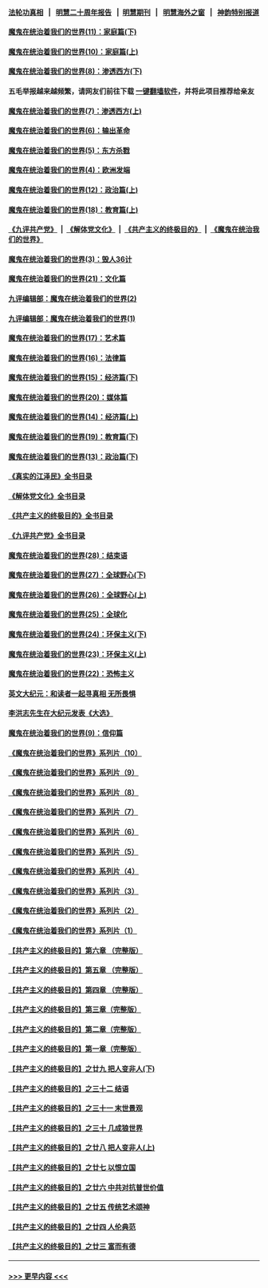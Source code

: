 #### [法轮功真相](https://github.com/gfw-breaker/truth/blob/master/README.md?t=0) &nbsp;&nbsp;|&nbsp;&nbsp; [明慧二十周年报告](https://github.com/gfw-breaker/mh-reports/blob/master/README.md?t=0) &nbsp;&nbsp;|&nbsp;&nbsp;[明慧期刊](https://github.com/gfw-breaker/mh-qikan) &nbsp;&nbsp;|&nbsp;&nbsp; [明慧海外之窗](https://github.com/gfw-breaker/mh-news/blob/master/README.md?t=0) &nbsp;&nbsp;|&nbsp;&nbsp; [神韵特别报道](https://github.com/gfw-breaker/mh-news/blob/master/shenyun.md?t=0)
#### [魔鬼在统治着我们的世界(11)：家庭篇(下)](../pages/nsc422/n10440961.md?t=12162250) 
#### [魔鬼在统治着我们的世界(10)：家庭篇(上)](../pages/nsc422/n10435448.md?t=12162250) 
#### [魔鬼在统治着我们的世界(8)：渗透西方(下)](../pages/nsc422/n10429603.md?t=12162250) 
#### 五毛举报越来越频繁，请网友们前往下载 [一键翻墙软件](https://github.com/gfw-breaker/ssr-accounts)，并将此项目推荐给亲友
#### [魔鬼在统治着我们的世界(7)：渗透西方(上)](../pages/nsc422/n10426013.md?t=12162250) 
#### [魔鬼在统治着我们的世界(6)：输出革命](../pages/nsc422/n10421536.md?t=12162250) 
#### [魔鬼在统治着我们的世界(5)：东方杀戮](../pages/nsc422/n10417707.md?t=12162250) 
#### [魔鬼在统治着我们的世界(4)：欧洲发端](../pages/nsc422/n10414890.md?t=12162250) 
#### [魔鬼在统治着我们的世界(12)：政治篇(上)](../pages/nsc422/n10444576.md?t=12162250) 
#### [魔鬼在统治着我们的世界(18)：教育篇(上)](../pages/nsc422/n10526970.md?t=12162250) 
#### [《九评共产党》](https://github.com/begood0513/9ping.md/blob/master/README.md) &nbsp;|&nbsp; [《解体党文化》](../../../../jtdwh.md/blob/master/README.md)  &nbsp;|&nbsp; [《共产主义的终极目的》](../../../../gczydzjmd.md/blob/master/README.md) &nbsp;|&nbsp; [《魔鬼在统治我们的世界》](../../../../mgztzwmdsj.md/blob/master/README.md) 
#### [魔鬼在统治着我们的世界(3)：毁人36计](../pages/nsc422/n10411583.md?t=12162250) 
#### [魔鬼在统治着我们的世界(21)：文化篇](../pages/nsc422/n10597706.md?t=12162250) 
#### [九评编辑部：魔鬼在统治着我们的世界(2)](../pages/nsc422/n10410036.md?t=12162250) 
#### [九评编辑部：魔鬼在统治着我们的世界(1)](../pages/nsc422/n10406825.md?t=12162250) 
#### [魔鬼在统治着我们的世界(17)：艺术篇](../pages/nsc422/n10499093.md?t=12162250) 
#### [魔鬼在统治着我们的世界(16)：法律篇](../pages/nsc422/n10485969.md?t=12162250) 
#### [魔鬼在统治着我们的世界(15)：经济篇(下)](../pages/nsc422/n10469975.md?t=12162250) 
#### [魔鬼在统治着我们的世界(20)：媒体篇](../pages/nsc422/n10586579.md?t=12162250) 
#### [魔鬼在统治着我们的世界(14)：经济篇(上)](../pages/nsc422/n10457370.md?t=12162250) 
#### [魔鬼在统治着我们的世界(19)：教育篇(下)](../pages/nsc422/n10564808.md?t=12162250) 
#### [魔鬼在统治着我们的世界(13)：政治篇(下)](../pages/nsc422/n10448270.md?t=12162250) 
#### [《真实的江泽民》全书目录](../pages/nsc422/n13721399.md?t=12162250) 
#### [《解体党文化》全书目录](../pages/nsc422/n13721157.md?t=12162250) 
#### [《共产主义的终极目的》全书目录](../pages/nsc422/n13721048.md?t=12162250) 
#### [《九评共产党》全书目录](../pages/nsc422/n13708085.md?t=12162250) 
#### [魔鬼在统治着我们的世界(28)：结束语](../pages/nsc422/n10936246.md?t=12162250) 
#### [魔鬼在统治着我们的世界(27)：全球野心(下)](../pages/nsc422/n10928319.md?t=12162250) 
#### [魔鬼在统治着我们的世界(26)：全球野心(上)](../pages/nsc422/n10900318.md?t=12162250) 
#### [魔鬼在统治着我们的世界(25)：全球化](../pages/nsc422/n10788205.md?t=12162250) 
#### [魔鬼在统治着我们的世界(24)：环保主义(下)](../pages/nsc422/n10695307.md?t=12162250) 
#### [魔鬼在统治着我们的世界(23)：环保主义(上)](../pages/nsc422/n10688613.md?t=12162250) 
#### [魔鬼在统治着我们的世界(22)：恐怖主义](../pages/nsc422/n10614727.md?t=12162250) 
#### [英文大纪元：和读者一起寻真相 无所畏惧](../pages/nsc422/n12542027.md?t=12162250) 
#### [李洪志先生在大纪元发表《大选》](../pages/nsc422/n12534746.md?t=12162250) 
#### [魔鬼在统治着我们的世界(9)：信仰篇](../pages/nsc422/n10432159.md?t=12162250) 
#### [《魔鬼在统治着我们的世界》系列片（10）](../pages/nsc422/n12292670.md?t=12162250) 
#### [《魔鬼在统治着我们的世界》系列片（9）](../pages/nsc422/n12290859.md?t=12162250) 
#### [《魔鬼在统治着我们的世界》系列片（8）](../pages/nsc422/n12287445.md?t=12162250) 
#### [《魔鬼在统治着我们的世界》系列片（7）](../pages/nsc422/n12283425.md?t=12162250) 
#### [《魔鬼在统治着我们的世界》系列片（6）](../pages/nsc422/n12282314.md?t=12162250) 
#### [《魔鬼在统治着我们的世界》系列片（5）](../pages/nsc422/n12281419.md?t=12162250) 
#### [《魔鬼在统治着我们的世界》系列片（4）](../pages/nsc422/n12274024.md?t=12162250) 
#### [《魔鬼在统治着我们的世界》系列片（3）](../pages/nsc422/n12271322.md?t=12162250) 
#### [《魔鬼在统治着我们的世界》系列片（2）](../pages/nsc422/n12269049.md?t=12162250) 
#### [《魔鬼在统治着我们的世界》系列片（1）](../pages/nsc422/n12267575.md?t=12162250) 
#### [【共产主义的终极目的】第六章 （完整版）](../pages/nsc422/n11428913.md?t=12162250) 
#### [【共产主义的终极目的】第五章 （完整版）](../pages/nsc422/n11428912.md?t=12162250) 
#### [【共产主义的终极目的】第四章 （完整版）](../pages/nsc422/n11428907.md?t=12162250) 
#### [【共产主义的终极目的】第三章（完整版）](../pages/nsc422/n11428848.md?t=12162250) 
#### [【共产主义的终极目的】第二章（完整版）](../pages/nsc422/n11428831.md?t=12162250) 
#### [【共产主义的终极目的】第一章（完整版）](../pages/nsc422/n11417651.md?t=12162250) 
#### [【共产主义的终极目的】之廿九 把人变非人(下)](../pages/nsc422/n11344140.md?t=12162250) 
#### [【共产主义的终极目的】之三十二 结语](../pages/nsc422/n11360535.md?t=12162250) 
#### [【共产主义的终极目的】之三十一 末世景观](../pages/nsc422/n11351129.md?t=12162250) 
#### [【共产主义的终极目的】之三十 几成狼世界](../pages/nsc422/n11348280.md?t=12162250) 
#### [【共产主义的终极目的】之廿八 把人变非人(上)](../pages/nsc422/n11340492.md?t=12162250) 
#### [【共产主义的终极目的】之廿七 以恨立国](../pages/nsc422/n11336944.md?t=12162250) 
#### [【共产主义的终极目的】之廿六 中共对抗普世价值](../pages/nsc422/n11324785.md?t=12162250) 
#### [【共产主义的终极目的】之廿五 传统艺术颂神](../pages/nsc422/n11296396.md?t=12162250) 
#### [【共产主义的终极目的】之廿四 人伦典范](../pages/nsc422/n11296397.md?t=12162250) 
#### [【共产主义的终极目的】之廿三 富而有德](../pages/nsc422/n11283598.md?t=12162250) 

----
#### [ >>> 更早内容 <<< ](../indexes/nsc422-earlier.md)
